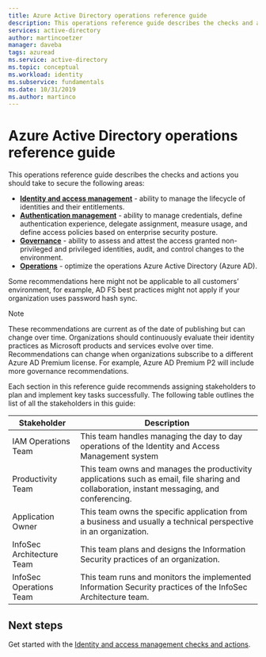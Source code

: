 ```yaml
---
title: Azure Active Directory operations reference guide
description: This operations reference guide describes the checks and actions you should take to secure identity and access management, authentication, governance, and operations
services: active-directory
author: martincoetzer
manager: daveba
tags: azuread
ms.service: active-directory
ms.topic: conceptual
ms.workload: identity
ms.subservice: fundamentals
ms.date: 10/31/2019
ms.author: martinco
---
```


# Azure Active Directory operations reference guide

This operations reference guide describes the checks and actions you should take to secure the following areas:

- **[Identity and access management](active-directory-ops-guide-iam.md)** - ability to manage the lifecycle of identities and their entitlements.
- **[Authentication management](active-directory-ops-guide-auth.md)** - ability to manage credentials, define authentication experience, delegate assignment, measure usage, and define access policies based on enterprise security posture.
- **[Governance](active-directory-ops-guide-govern.md)** - ability to assess and attest the access granted non-privileged and privileged identities, audit, and control changes to the environment.
- **[Operations](active-directory-ops-guide-ops.md)** - optimize the operations Azure Active Directory (Azure AD).

Some recommendations here might not be applicable to all customers’ environment, for example, AD FS best practices might not apply if your organization uses password hash sync.

> [!NOTE]
> These recommendations are current as of the date of publishing but can change over time. Organizations should continuously evaluate their identity practices as Microsoft products and services evolve over time. Recommendations can change when organizations subscribe to a different Azure AD Premium license. For example, Azure AD Premium P2 will include more governance recommendations.

Each section in this reference guide recommends assigning stakeholders to plan and implement key tasks successfully. The following table outlines the list of all the stakeholders in this guide:

| Stakeholder | Description |
| ------------------------- | -------------------------------------------------------------------------------------------------------------------------------------------- |
| IAM Operations Team | This team handles managing the day to day operations of the Identity and Access Management system |
| Productivity Team | This team owns and manages the productivity applications such as email, file sharing and collaboration, instant messaging, and conferencing. |
| Application Owner | This team owns the specific application from a business and usually a technical perspective in an organization. |
| InfoSec Architecture Team | This team plans and designs the Information Security practices of an organization. |
| InfoSec Operations Team | This team runs and monitors the implemented Information Security practices of the InfoSec Architecture team. |

## Next steps

Get started with the [Identity and access management checks and actions](active-directory-ops-guide-iam.md).
